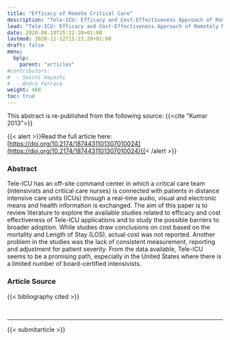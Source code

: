 ```yaml
---
title: "Efficacy of Remote Critical Care"
description: "Tele-ICU: Efficacy and Cost-Effectiveness Approach of Remotely Managing the Critical Care"
lead: "Tele-ICU: Efficacy and Cost-Effectiveness Approach of Remotely Managing the Critical Care"
date: 2020-08-10T15:22:20+01:00
lastmod: 2020-11-12T15:22:20+01:00
draft: false
menu:
  bplp:
    parent: "articles"
#contributors:
#  - Soichi Hayashi
#  - Andra Ferrara
weight: 460
toc: true
---
```


This abstract is re-published from the following source: {{<cite "Kumar 2013">}}

{{< alert >}}Read the full article here: [https://doi.org/10.2174/1874431101307010024](https://doi.org/10.2174/1874431101307010024){{< /alert >}}

### Abstract
Tele-ICU has an off-site command center in which a critical care team (intensivists and critical care nurses) is connected with patients in distance intensive care units (ICUs) through a real-time audio, visual and electronic means and health information is exchanged. The aim of this paper is to review literature to explore the available studies related to efficacy and cost effectiveness of Tele-ICU applications and to study the possible barriers to broader adoption. While studies draw conclusions on cost based on the mortality and Length of Stay (LOS), actual cost was not reported. Another problem in the studies was the lack of consistent measurement, reporting and adjustment for patient severity. From the data available, Tele-ICU seems to be a promising path, especially in the United States where there is a limited number of board-certified intensivists.

### Article Source
{{< bibliography cited >}}

<br>

-----------------------------------------------

{{< submitarticle >}}
